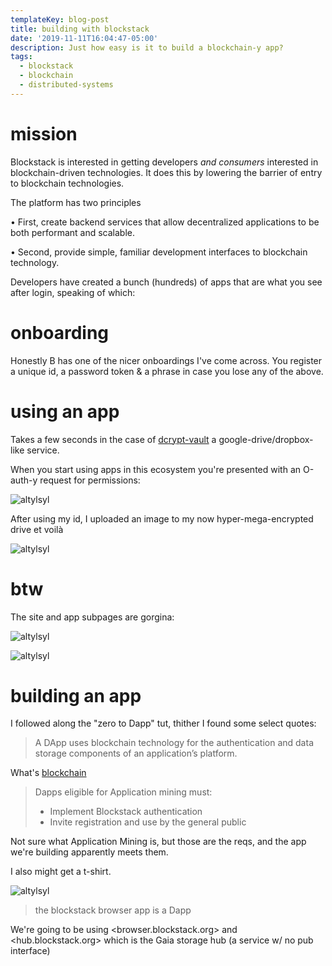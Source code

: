 ```yaml
---
templateKey: blog-post
title: building with blockstack
date: '2019-11-11T16:04:47-05:00'
description: Just how easy is it to build a blockchain-y app?
tags:
  - blockstack
  - blockchain
  - distributed-systems
---
```

# mission 

Blockstack is interested in getting developers _and consumers_ interested in blockchain-driven technologies. It does this by lowering the barrier of entry to blockchain technologies. 

The platform has two principles 

<div class="green">
<p>
• First, create backend services that allow decentralized applications to be both performant and scalable. 
</p>
<p>
• Second, provide simple, familiar development interfaces to blockchain technology.
</p>
</div>

Developers have created a bunch (hundreds) of apps that are what you see after login, speaking of which: 

# onboarding 

Honestly B has one of the nicer onboardings I've come across. You register a unique id, a password token & a phrase in case you lose any of the above.

# using an app

Takes a few seconds in the case of [dcrypt-vault](https://vault.dcrypt.app/) a google-drive/dropbox-like service. 

When you start using apps in this ecosystem you're presented with an O-auth-y request for permissions: 

![altylsyl](https://res.cloudinary.com/cloudimgts/image/upload/v1573506635/bh7i1ijkdetizm8jm9sc.png)

After using my id, I uploaded an image to my now hyper-mega-encrypted drive et voilà

![altylsyl](https://res.cloudinary.com/cloudimgts/image/upload/v1573506786/xbxkfdwnj2p2iz1e9pio.png)

# btw

The site and app subpages are gorgina: 

![altylsyl](https://res.cloudinary.com/cloudimgts/image/upload/v1573506951/ckdmrn2jekxtcr4hnftw.png)

![altylsyl](https://res.cloudinary.com/cloudimgts/image/upload/v1573506877/ie1kaowrzydv43ouvs3d.png)

# building an app

I followed along the "zero to Dapp" tut, thither I found some select quotes: 

> A DApp uses blockchain technology for the authentication and data storage components of an application’s platform.

What's [blockchain](https://en.wikipedia.org/wiki/Blockchain)

> Dapps eligible for Application mining must: 
> - Implement Blockstack authentication
> - Invite registration and use by the general public

Not sure what Application Mining is, but those are the reqs, and the app we're building apparently meets them.

I also might get a t-shirt. 

![altylsyl](https://res.cloudinary.com/cloudimgts/image/upload/v1573508126/y48olss3ophic8rnlefm.png)

> the blockstack browser app is a Dapp

We're going to be using <browser.blockstack.org> and <hub.blockstack.org> which is the Gaia storage hub (a service w/ no pub interface)

